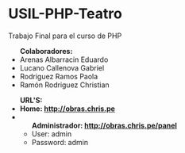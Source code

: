 <h1>USIL-PHP-Teatro</h1>

<p>Trabajo Final para el curso de PHP</p>

<ul><strong>Colaboradores:</strong>
<li>Arenas Albarracin Eduardo</li>
<li>Lucano Callenova Gabriel</li>
<li>Rodriguez Ramos Paola</li>
<li>Ramón Rodriguez Christian</li>
</ul>

<ul><strong>URL'S: </strong>
<li><strong>Home: <a href="http://obras.chris.pe" target="_blank">http://obras.chris.pe</a></strong></li>
<li>
<ul><strong>Administrador: <a href="http://obras.chris.pe/panel" target="_blank">http://obras.chris.pe/panel</a></strong>
<li>User: admin</li>
<li>Password: admin</li>
</ul>
</li>
</ul>
